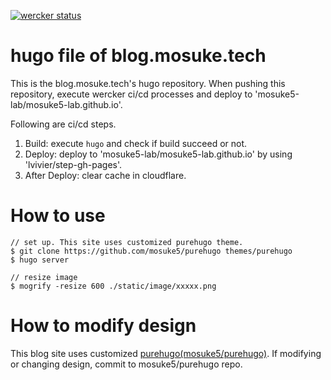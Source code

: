 [![wercker status](https://app.wercker.com/status/31dc441e8c206db6d149ddb22f0efa24/s/master "wercker status")](https://app.wercker.com/project/byKey/31dc441e8c206db6d149ddb22f0efa24)

# hugo file of blog.mosuke.tech
This is the blog.mosuke.tech's hugo repository.
When pushing this repository, execute wercker ci/cd processes and deploy to 'mosuke5-lab/mosuke5-lab.github.io'.

Following are ci/cd steps.

1. Build: execute `hugo` and check if build succeed or not.
2. Deploy: deploy to 'mosuke5-lab/mosuke5-lab.github.io' by using 'lvivier/step-gh-pages'.
3. After Deploy: clear cache in cloudflare.

# How to use
```
// set up. This site uses customized purehugo theme.
$ git clone https://github.com/mosuke5/purehugo themes/purehugo
$ hugo server
```

```
// resize image
$ mogrify -resize 600 ./static/image/xxxxx.png
```

# How to modify design
This blog site uses customized [purehugo(mosuke5/purehugo)](https://github.com/mosuke5/purehugo).
If modifying or changing design, commit to mosuke5/purehugo repo.
